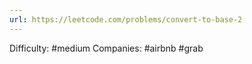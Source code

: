 ```yaml
---
url: https://leetcode.com/problems/convert-to-base-2
---
```


Difficulty: #medium
Companies: #airbnb #grab